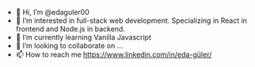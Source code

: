 - 👋 Hi, I’m @edaguler00
- 👀 I’m interested in full-stack web development. Specializing in React in frontend and Node.js in backend.
- 🌱 I’m currently learning Vanilla Javascript
- 💞️ I’m looking to collaborate on ...
- 📫 How to reach me https://www.linkedin.com/in/eda-güler/

<!---
edaguler00/edaguler00 is a ✨ special ✨ repository because its `README.md` (this file) appears on your GitHub profile.
You can click the Preview link to take a look at your changes.
--->
